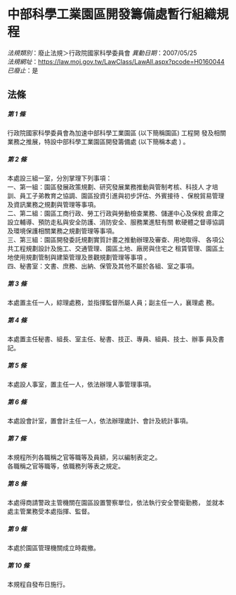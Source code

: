 # 中部科學工業園區開發籌備處暫行組織規程

*法規類別*：廢止法規＞行政院國家科學委員會
*異動日期*：2007/05/25  
*法規網址*：https://law.moj.gov.tw/LawClass/LawAll.aspx?pcode=H0160044
*已廢止*：是


## 法條
##### 第 1 條
行政院國家科學委員會為加速中部科學工業園區 (以下簡稱園區) 工程開
發及相關業務之推展，特設中部科學工業園區開發籌備處 (以下簡稱本處
) 。

##### 第 2 條
本處設三組一室，分別掌理下列事項：                              
一、第一組：園區發展政策規劃、研究發展業務推動與管制考核、科技人
    才培訓、員工子弟教育之協調、園區投資引進與初步評估、外賓接待
    、保稅貿易管理及資訊業務之規劃與管理等事項。                
二、第二組：園區工商行政、勞工行政與勞動檢查業務、儲運中心及保稅
    倉庫之設立輔導、預防走私與安全防護、消防安全、服務業進駐有關
    軟硬體之督導協調及環境保護相關業務之規劃管理等事項。        
三、第三組：園區開發委託規劃實質計畫之推動辦理及審查、用地取得、
    各項公共工程規劃設計及施工、交通管理、園區土地、廠房與住宅之
    租賃管理、園區土地使用規劃管制與建築管理及景觀規劃管理等事項
    。                                                          
四、秘書室：文書、庶務、出納、保管及其他不屬於各組、室之事項。


##### 第 3 條
本處置主任一人，綜理處務，並指揮監督所屬人員；副主任一人，襄理處
務。

##### 第 4 條
本處置主任秘書、組長、室主任、秘書、技正、專員、組員、技士、辦事 
員及書記。

##### 第 5 條
本處設人事室，置主任一人，依法辦理人事管理事項。

##### 第 6 條
本處設會計室，置會計主任一人，依法辦理歲計、會計及統計事項。

##### 第 7 條
本規程所列各職稱之官等職等及員額，另以編制表定之。              
各職稱之官等職等，依職務列等表之規定。

##### 第 8 條
本處得商請警政主管機關在園區設置警察單位，依法執行安全警衛勤務，
並就本處主管業務受本處指揮、監督。

##### 第 9 條
本處於園區管理機關成立時裁撤。

##### 第 10 條
本規程自發布日施行。


